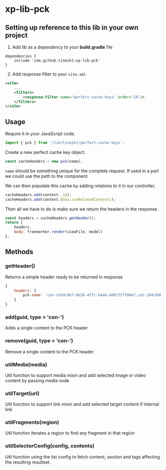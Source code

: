 # xp-lib-pck


## Setting up reference to this lib in your own project
1. Add lib as a dependency to your **build.gradle** file
```
dependencies {
	include 'com.github.tineikt:xp-lib-pck'
}
```

2. Add response filter to your `site.xml`
```xml
<site>
	...
	<filters>
		<response-filter name="perfect-cache-keys" order="10"/>
	</filters>
</site>
```

## Usage
Require it in your JavaScript code.

```javascript
import { pck } from '/lib/tineikt/perfect-cache-keys';
```

Create a new perfect cache key object.
```javascript
const cacheHeaders = new pck(name);
```
`name` should be something unique for the complete request. If used in a part we could use the path to the component.

We can then populate this cache by adding relations to it in our controller.
```javascript
cacheHeaders.add(content._id);
cacheHeaders.add(content.data.conRelatedContents);
```

Then all we have to do is make sure we return the headers in the response.

```javascript
const headers = cacheHeaders.getHeader();
return {
	headers,
	body: freemarker.render(viewFile, model)
};
```

## Methods

### getHeader()
Returns a simple header ready to be returned in response
```javascript
{
	headers: {
		pck-name: 'con-ce5dc0e7-0e28-47fc-b4a6-4d81727f00e7,cat-104c0db2-aa53-411c-8f6a-9213947d13d9'
	}
}
```

### add(guid, type = 'con-')
Adds a single content to the PCK header

### remove(guid, type = 'con-')
Remove a single content to the PCK header

### utilMedia(media)
Util function to support media mixin and add selected image or video content by passing media node

### utilTarget(url)
Util function to support link mixin and add selected target content if internal link

### utilFragments(region)
Util function iterates a region to find any fragment in that region

### utilSelectorConfig(config, contents)
Util function using the list config to fetch content, section and tags affecting the resulting resultset.
